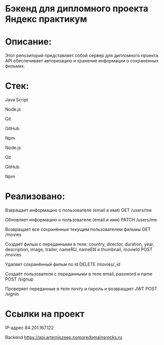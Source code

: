 # Бэкенд для дипломного проекта Яндекс практикум

# Описание:
Этот репозиторий представляет собой сервер для дипломного проекта. API обеспечивает авторизацию и хранение информации о сохраненных фильмах.

# Стек:
Java Script

Node.js

Git

GitHub

Npm

Node.js

Git

GitHub

Npm

# Реализовано:

Взвращает информацию о пользователе (email и имя)
GET /users/me

Обновляет информацию о пользователе (email и имя)
PATCH /users/me

Возвращает все сохранённые текущим пользователем фильмы
GET /movies

Создаёт фильм с переданными в теле:
country, director, duration, year, description, image, trailer, nameRU, nameEN и thumbnail, movieId 
POST /movies

Удаляет сохранённый фильм по id
DELETE /movies/_id 

Создаёт пользователя с переданными в теле
email, password и name
POST /signup

Проверяет переданные в теле почту и пароль и возвращает JWT
POST /signin 


# Ссылки на проект
IP-адрес 84.201.167.122

Backend https://api.artemiszeep.nomoredomainsrocks.ru
